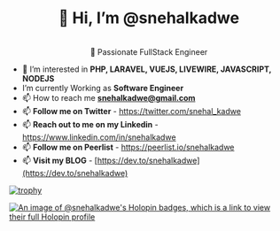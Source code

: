 <div style="text-align:center;">

# 👋 Hi, I’m @snehalkadwe 
<br>
🌱 Passionate FullStack Engineer

</div>

- 👀 I’m interested in **PHP, LARAVEL, VUEJS, LIVEWIRE, JAVASCRIPT, NODEJS**
-  I’m currently Working as **Software Engineer**
- 📫 How to reach me **snehalkadwe@gmail.com**
- 📫 **Follow me on Twitter** - https://twitter.com/snehal_kadwe
- 📫 **Reach out to me on my Linkedin** - https://www.linkedin.com/in/snehalkadwe
- 📫 **Follow me on Peerlist** - https://peerlist.io/snehalkadwe
- 📫 **Visit my BLOG** - [https://dev.to/snehalkadwe](https://dev.to/snehalkadwe)

[![trophy](https://github-profile-trophy.vercel.app/?username=snehalkadwe&theme=nord)](https://github.com/ryo-ma/github-profile-trophy)

[![An image of @snehalkadwe's Holopin badges, which is a link to view their full Holopin profile](https://holopin.me/snehalkadwe)](https://holopin.io/@snehalkadwe)
